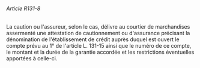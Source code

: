 ###### Article R131-8

La caution ou l'assureur, selon le cas, délivre au courtier de marchandises assermenté une attestation de cautionnement ou d'assurance précisant la dénomination de l'établissement de crédit auprès duquel est ouvert le compte prévu au 1° de l'article L. 131-15 ainsi que le numéro de ce compte, le montant et la durée de la garantie accordée et les restrictions éventuelles apportées à celle-ci.


